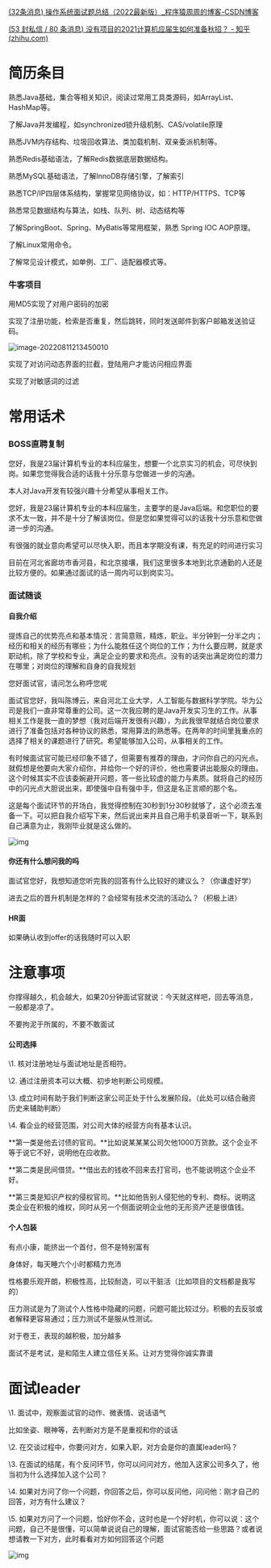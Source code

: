 [(32条消息) 操作系统面试题总结（2022最新版）_程序猿周周的博客-CSDN博客](https://blog.csdn.net/adminpd/article/details/122994599)

[(53 封私信 / 80 条消息) 没有项目的2021计算机应届生如何准备秋招？ - 知乎 (zhihu.com)](https://www.zhihu.com/question/416916020)

# 简历条目

熟悉Java基础，集合等相关知识，阅读过常用工具类源码，如ArrayList、HashMap等。

了解Java并发编程，如synchronized锁升级机制、CAS/volatile原理

熟悉JVM内存结构、垃圾回收算法、类加载机制、双亲委派机制等。

熟悉Redis基础语法，了解Redis数据底层数据结构。

熟悉MySQL基础语法，了解InnoDB存储引擎，了解索引

熟悉TCP/IP四层体系结构，掌握常见网络协议，如：HTTP/HTTPS、TCP等

熟悉常见数据结构与算法，如栈、队列、树、动态结构等

了解SpringBoot、Spring、MyBatis等常用框架，熟悉 Spring IOC AOP原理。

了解Linux常用命令。

了解常见设计模式，如单例、工厂、适配器模式等。

### 牛客项目

用MD5实现了对用户密码的加密

实现了注册功能，检索是否重复，然后跳转，同时发送邮件到客户邮箱发送验证码。

![image-20220811213450010](C:\Users\Administrator\AppData\Roaming\Typora\typora-user-images\image-20220811213450010.png)

实现了对访问动态界面的拦截，登陆用户才能访问相应界面

实现了对敏感词的过滤

# 常用话术

### BOSS直聘复制

您好，我是23届计算机专业的本科应届生，想要一个北京实习的机会，可尽快到岗。如果您觉得我合适的话我十分乐意与您做进一步的沟通。

本人对Java开发有较强兴趣十分希望从事相关工作。

您好，我是23届计算机专业的本科应届生，主要学的是Java后端。和您职位的要求不太一致，并不是十分了解该岗位。但是您如果觉得可以的话我十分乐意和您做进一步的沟通。

有很强的就业意向希望可以尽快入职，而且本学期没有课，有充足的时间进行实习


目前在河北省廊坊市香河县，和北京接壤，我们这里很多本地到北京通勤的人还是比较方便的。如果通过面试的话一周内可以到岗实习。

### 面试随谈

#### 自我介绍

提炼自己的优势亮点和基本情况：言简意赅，精炼，职业。半分钟到一分半之内；经历和相关的经历有哪些；为什么能胜任这个岗位的工作；为什么要应聘，就是求职动机，除了学校和专业，满足企业的要求和亮点。没有的话突出满足岗位的潜力在哪里；对岗位的理解和自身的自我规划

您好面试官，请问怎么称呼您呢

面试官您好，我叫陈博云，来自河北工业大学，人工智能与数据科学学院。华为公司是我们一直非常尊重的公司。这一次我应聘的是Java开发实习生的工作。从事相关工作是我一直的梦想（我对后端开发很有兴趣），为此我很早就结合岗位要求进行了准备包括对各种协议的熟悉，常用算法的熟悉等。在两年的时间里我重点的选择了相关的课题进行了研究。希望能够加入公司，从事相关的工作。

有时候面试官可能已经印象不错了，但需要有推荐的理由，才问你自己的闪光点。就假想是他要向大家介绍你，并给你一个好的评价，他也需要讲出能服众的理由。这个时候其实不应该委婉避开问题，答一些比较虚的能力与素质。就将自己的经历中的闪光点大胆说出来，即使强中自有强中手，但这是名正言顺的那个名。

这是每个面试环节的开场白，我觉得控制在30秒到1分30秒就够了，这个必须去准备一下。可以把自我介绍写下来，然后说出来并且自己用手机录音听一下，联系到自己满意为止，我刚毕业就是这么做的。

![img](https://pic3.zhimg.com/80/v2-99327237e7a3d36b89f7f49a7b8e011e_720w.jpg)

#### 你还有什么想问我的吗

面试官您好，我想知道您听完我的回答有什么比较好的建议么？（你谦虚好学）

进去之后的晋升机制是怎样的？会经常有技术交流的活动么？（积极上进）

#### HR面

如果确认收到offer的话我随时可以入职

# 注意事项

你撑得越久，机会越大，如果20分钟面试官就说：今天就这样吧，回去等消息，一般都是凉了。

不要拘泥于所属的，不要不敢面试

#### 公司选择

\1. 核对注册地址与面试地址是否相符。

\2. 通过注册资本可以大概、初步地判断公司规模。

\3. 成立时间有助于我们判断这家公司正处于什么发展阶段。（此处可以结合融资历史来辅助判断）

\4. 看企业的经营范围，对公司大体的经营方向有基本认识。

**第一类是他去讨债的官司。**比如说某某某公司欠他1000万货款。这个企业不等于说它不好，说明他在应收款。

**第二类是民间借贷。**借出去的钱收不回来去打官司，也不能说明这个企业不好。

**第三类是知识产权的侵权官司。**比如他告别人侵犯他的专利、商标。说明这类企业在积极的维权，同时从另一个侧面说明企业他的无形资产还是很值钱。

#### 个人包装

有点小康，能挤出一个首付，但不是特别富有

身体好，每天睡六个小时都精力充沛

性格要乐观开朗，积极性高，比较耐造，可以干脏活（比如项目的文档都是我写的）

压力测试是为了测试个人性格中隐藏的问题，问题可能比较过分。积极的去反驳或者解释更容易通过；压力测试不是服从性测试。

对于卷王，表现的越积极，加分越多

面试不是考试，是和陌生人建立信任关系。让对方觉得你诚实靠谱

# 面试leader

\1. 面试中，观察面试官的动作、微表情、说话语气 

  比如坐姿、眼神等，去判断对方是不是重视和你的谈话 

  \2. 在交谈过程中，你要问对方，如果入职，对方会是你的直属leader吗？ 

  \3. 在面试的结尾，有个反问环节，你可以问问对方，他加入这家公司多久了，他当初为什么选择加入这个公司？ 

  \4. 如果对方问了你一个问题，你回答之后，你可以反问他，问问他：刚才自己的回答，对方有什么建议？ 

  \5. 如果对方问了一个问题，恰好你不会，这时也是一个好时机，你可以说：这个问题，自己不是很懂，可以简单说说自己的理解，面试官能否给一些思路？或者说想请教一下对方，此时看看对方如何回答这个问题





![img](D:\MarkDown\typora\typora文件\Typora\img\h8PNTQ1FfyEkPGw7S9B4sQ.png)